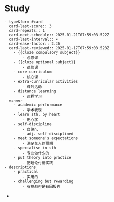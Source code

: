 # Study
	- type&form #card
	  card-last-score:: 3
	  card-repeats:: 1
	  card-next-schedule:: 2025-01-21T07:59:03.522Z
	  card-last-interval:: 4
	  card-ease-factor:: 2.36
	  card-last-reviewed:: 2025-01-17T07:59:03.523Z
		- {{cloze compulsory subject}}
			- 必修课
		- {{cloze optional subject}}
			- 选修课
		- core curriculum
			- 核心课
		- extra-curricular activities
			- 课外活动
		- distance learning
			- 远程学习
	- manner
		- academic performance
			- 学术表现
		- learn sth. by heart
			- 用心学
		- self-discipline
			- 自律n.
			- adj. self-disciplined
		- meet someone's expectations
			- 满足某人的预期
		- specialise in sth.
			- 专业做什么的
		- put theory into practice
			- 把理论付诸实践
	- descriptions
		- practical
			- 实用的
		- challenging but rewarding
			- 有挑战但是有回报的
-